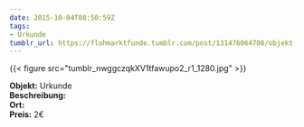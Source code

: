 ```yaml
---
date: 2015-10-04T08:50:59Z
tags:
- Urkunde
tumblr_url: https://flohmarktfunde.tumblr.com/post/131476064708/objekt-urkunde-beschreibung-lorem-ipsum-ort
---
```

 {{< figure src="tumblr_nwggczqkXV1tfawupo2_r1_1280.jpg" >}}  

**Objekt:** Urkunde  
**Beschreibung:**   
**Ort:**   
**Preis:** 2€
